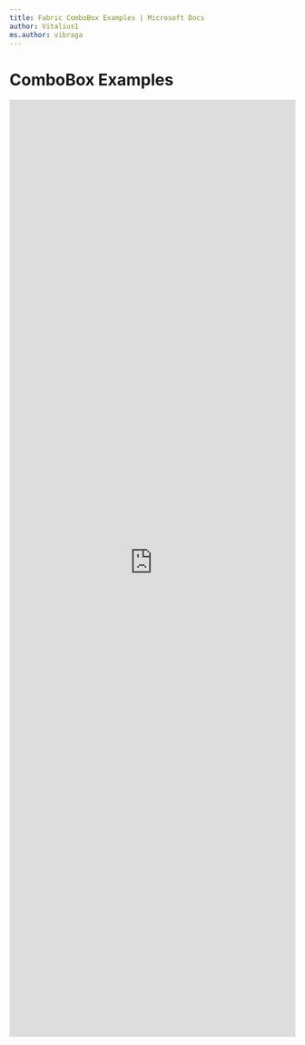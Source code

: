 ```yaml
---
title: Fabric ComboBox Examples | Microsoft Docs
author: Vitalius1
ms.author: vibraga
---
```


# ComboBox Examples

<iframe 
    title='ComboBox Examples'
    src='https://fabricweb.z5.web.core.windows.net/pr-deploy-site/refs/heads/master/fabric-website-resources/dist/index.html#/examples/combobox?docsExample=true'
    frameborder='no'
    height='1650'
    style='width: 100%;'
>